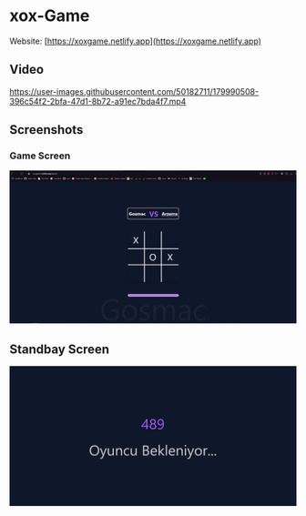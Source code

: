 # xox-Game

Website: [https://xoxgame.netlify.app](https://xoxgame.netlify.app)

## Video
https://user-images.githubusercontent.com/50182711/179990508-396c54f2-2bfa-47d1-8b72-a91ec7bda4f7.mp4


## Screenshots


### Game Screen
![ss](https://raw.githubusercontent.com/Gosmacx/xox-Game/main/screenshots/tailwind-xoxgame.png)

## Standbay Screen
![ss](https://raw.githubusercontent.com/Gosmacx/xox-Game/main/screenshots/wait-screen.png)
